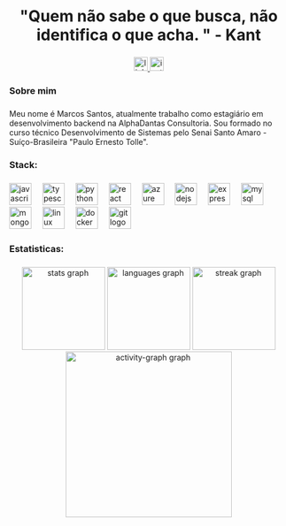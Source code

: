 <h1 align="center">"Quem não sabe o que busca, não identifica o que acha. " - Kant</h1>

###

<div align="center">
  <a href="https://www.linkedin.com/in/marcos-santos-77756a260/" target="_blank">
    <img src="https://img.shields.io/static/v1?message=LinkedIn&logo=linkedin&label=&color=0077B5&logoColor=white&labelColor=&style=for-the-badge" height="25" alt="linkedin logo"  />
  </a>
  <a href="https://www.instagram.com/__blood3_/" target="_blank">
    <img src="https://img.shields.io/static/v1?message=Instagram&logo=instagram&label=&color=E4405F&logoColor=white&labelColor=&style=for-the-badge" height="25" alt="instagram logo"  />
  </a>
</div>

###

<h3 align="left">Sobre mim</h3>

###

<p align="left"> Meu nome é Marcos Santos, atualmente trabalho como estagiário em desenvolvimento backend na AlphaDantas Consultoria. Sou formado no curso técnico Desenvolvimento de Sistemas pelo Senai Santo Amaro - Suíço-Brasileira "Paulo Ernesto Tolle".  </p>

###

<h3 align="left">Stack:</h3>

###

<div align="left">
  <img src="https://skillicons.dev/icons?i=js" height="40" alt="javascript logo"  />
  <img width="12" />
  <img src="https://skillicons.dev/icons?i=ts" height="40" alt="typescript logo"  />
  <img width="12" />
  <img src="https://skillicons.dev/icons?i=py" height="40" alt="python logo"  />
  <img width="12" />
  <img src="https://skillicons.dev/icons?i=react" height="40" alt="react logo"  />
  <img width="12" />
  <img src="https://skillicons.dev/icons?i=azure" height="40" alt="azure logo"  />
  <img width="12" />
  <img src="https://skillicons.dev/icons?i=nodejs" height="40" alt="nodejs logo"  />
  <img width="12" />
  <img src="https://skillicons.dev/icons?i=express" height="40" alt="express logo"  />
  <img width="12" />
  <img src="https://skillicons.dev/icons?i=mysql" height="40" alt="mysql logo"  />
  <img width="12" />
  <img src="https://skillicons.dev/icons?i=mongodb" height="40" alt="mongodb logo"  />
  <img width="12" />
  <img src="https://skillicons.dev/icons?i=linux" height="40" alt="linux logo"  />
  <img width="12" />
   <img src="https://skillicons.dev/icons?i=docker" height="40" alt="docker logo"  />
  <img width="12" />
  <img src="https://skillicons.dev/icons?i=git" height="40" alt="git logo"  />
</div>

###

<h3 align="left">Estatisticas:</h3>

###

<div align="center">
  <img src="https://github-readme-stats.vercel.app/api?username=gitmvfs&hide_title=false&hide_rank=true&show_icons=true&include_all_commits=true&count_private=true&disable_animations=false&theme=aura_dark&locale=en&hide_border=false&order=1" height="150" alt="stats graph"  />
  <img src="https://github-readme-stats.vercel.app/api/top-langs?username=gitmvfs&locale=en&hide_title=false&layout=compact&card_width=320&langs_count=5&theme=aura_dark&hide_border=false&order=2" height="150" alt="languages graph"  />
  <img src="https://streak-stats.demolab.com?user=gitmvfs&locale=en&mode=daily&theme=aura_dark&hide_border=false&border_radius=5&date_format=M%20j%5B,%20Y%5D&order=3" height="150" alt="streak graph"  />
  <img src="https://github-readme-activity-graph.vercel.app/graph?username=gitmvfs&radius=32&theme=redical&area=true&order=5&hide_border=false" height="300" alt="activity-graph graph"  />
</div>

###
